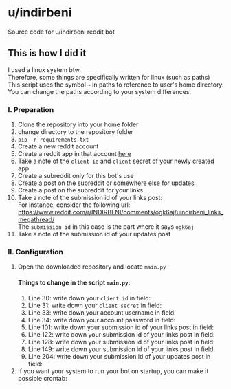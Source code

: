 # u/indirbeni
Source code for u/indirbeni reddit bot

## This is how I did it
I used a linux system btw.  
Therefore, some things are specifically written for linux (such as paths)  
This script uses the symbol ```~``` in paths to reference to user's home directory.  
You can change the paths according to your system differences.  

### I. Preparation
1) Clone the repository into your home folder
2) change directory to the repository folder
3) ```pip -r requirements.txt```
4) Create a new reddit account
5) Create a reddit app in that account [here](https://old.reddit.com/prefs/apps/)
6) Take a note of the ```client id``` and ```client``` secret of your newly created app
7) Create a subreddit only for this bot's use
8) Create a post on the subreddit or somewhere else for updates
9) Create a post on the subreddit for your links
10) Take a note of the submission id of your links post:  
For instance, consider the following url: https://www.reddit.com/r/INDIRBENI/comments/ogk6aj/uindirbeni_links_megathread/  
The ```submission id``` in this case is the part where it says ```ogk6aj```
9) Take a note of the submission id of your updates post

### II. Configuration
1) Open the downloaded repository and locate ```main.py```
    #### Things to change in the script ```main.py```:
    1) Line 30: write down your ```client id``` in field: <CLIENT ID>
    2) Line 31: write down your ```client secret``` in field: <CLIENT SECRET>
    3) Line 33: write down your account username in field: <ACCOUNT USERNAME>
    4) Line 34: write down your account password in field: <ACCOUNT PASSWORD>
    5) Line 101: write down your submission id of your links post in field: <LINKS>
    6) Line 122: write down your submission id of your links post in field: <LINKS>
    7) Line 128: write down your submission id of your links post in field: <LINKS>
    8) Line 149: write down your submission id of your links post in field: <LINKS>
    9) Line 204: write down your submission id of your updates post in field: <UPDATES>
2) If you want your system to run your bot on startup, you can make it possible crontab:
   

